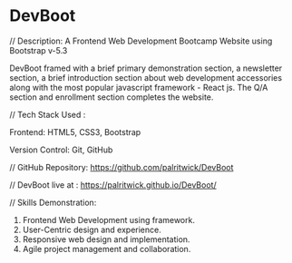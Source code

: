 # DevBoot 
// Description:
A Frontend Web Development Bootcamp Website using Bootstrap v-5.3

DevBoot framed with a brief primary demonstration section, a newsletter section, a brief introduction section about web development accessories along with the most popular javascript framework - React js. The Q/A section and enrollment section completes the website.

// Tech Stack Used :

Frontend: HTML5, CSS3, Bootstrap 

Version Control: Git, GitHub 


// GitHub Repository:
https://github.com/palritwick/DevBoot

// DevBoot live at : https://palritwick.github.io/DevBoot/

// Skills Demonstration:
1. Frontend Web Development using framework.
2. User-Centric design and experience.
3. Responsive web design and implementation.
4. Agile project management and collaboration.
